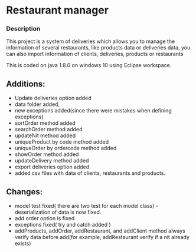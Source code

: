   # Restaurant manager 
  
### Description

This project is a system of deliveries which allows you to manage the information of several restaurants, like products data or deliveries data, you can also import information of clients, deliveries, products or restaurants

This is coded on java 1.8.0 on windows 10 using Eclipse workspace.




## Additions:

- Update deliveries option added
- data folder added,
- new exceptions added(since there were mistakes when defining exceptions)
- sortOrder method added
- searchOrder method added
- updateNit method added
- uniqueProduct by code method added
- uniqueOrder by ordercode method added
- showOrder method added
- updateDelivery method added
- export deliveries option added.
- added csv files with data of clients, restaurants and products.

## Changes:

- model test fixed( there are two test for each model class)
-deserialization of data is now fixed.
- add order  option is fixed
- exceptions fixed( try and catch added )
- addProducts, addOrder, addRestaurant, and addClient method always verify data before add(for example, addRestaurant verify if a nit already exists) 




